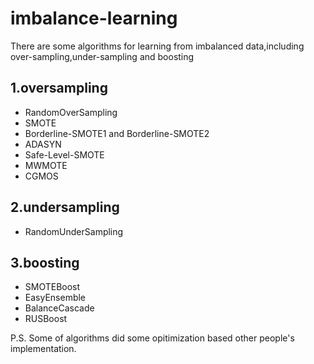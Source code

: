 # imbalance-learning
There are some algorithms for learning from imbalanced data,including over-sampling,under-sampling and boosting
## 1.oversampling
  * RandomOverSampling
  * SMOTE
  * Borderline-SMOTE1 and Borderline-SMOTE2
  * ADASYN
  * Safe-Level-SMOTE
  * MWMOTE
  * CGMOS
## 2.undersampling
  * RandomUnderSampling
## 3.boosting
  * SMOTEBoost
  * EasyEnsemble
  * BalanceCascade
  * RUSBoost
  
P.S. Some of algorithms did some opitimization based other people's implementation.
